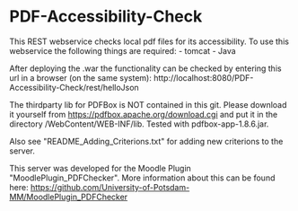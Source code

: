 # PDF-Accessibility-Check

This REST webservice checks local pdf files for its accessibility.
To use this webservice the following things are required:
	- tomcat
	- Java

After deploying the .war the functionality can be checked by entering this url in a browser (on the same system): http://localhost:8080/PDF-Accessibility-Check/rest/helloJson

The thirdparty lib for PDFBox is NOT contained in this git. Please download it yourself from https://pdfbox.apache.org/download.cgi and put it in the directory /WebContent/WEB-INF/lib. Tested with pdfbox-app-1.8.6.jar.

Also see "README_Adding_Criterions.txt" for adding new criterions to the server.

This server was developed for the Moodle Plugin "MoodlePlugin_PDFChecker". More information about this can be found here: https://github.com/University-of-Potsdam-MM/MoodlePlugin_PDFChecker